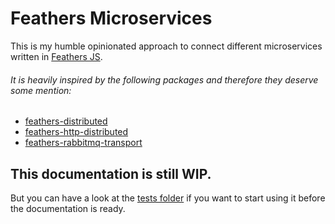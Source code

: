# Feathers Microservices

This is my humble opinionated approach to connect different microservices written in [Feathers JS](https://feathersjs.com).

###### It is heavily inspired by the following packages and therefore they deserve some mention:
- [feathers-distributed](https://github.com/kalisio/feathers-distributed)
- [feathers-http-distributed](https://github.com/dekelev/feathers-http-distributed)
- [feathers-rabbitmq-transport](https://github.com/SetaSouto/feathers-rabbitmq-transport)

## This documentation is still WIP.
But you can have a look at the [tests folder](https://github.com/mosaiqo/feathers-microservices/tree/main/test) 
if you want to start using it before the documentation is ready.



